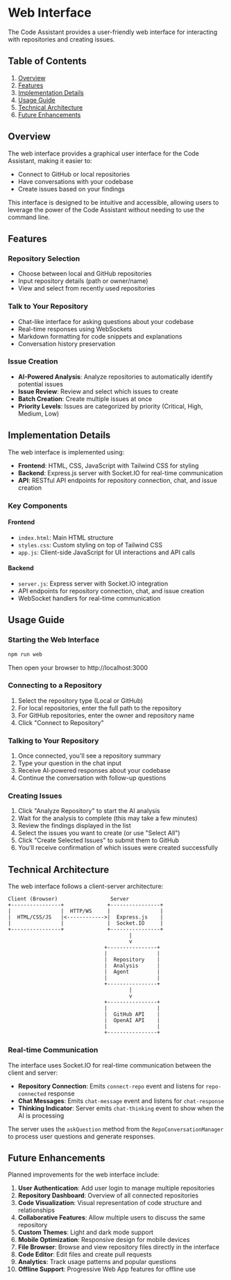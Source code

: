 # Web Interface

The Code Assistant provides a user-friendly web interface for interacting with repositories and creating issues.

## Table of Contents

1. [Overview](#overview)
2. [Features](#features)
3. [Implementation Details](#implementation-details)
4. [Usage Guide](#usage-guide)
5. [Technical Architecture](#technical-architecture)
6. [Future Enhancements](#future-enhancements)

## Overview

The web interface provides a graphical user interface for the Code Assistant, making it easier to:

- Connect to GitHub or local repositories
- Have conversations with your codebase
- Create issues based on your findings

This interface is designed to be intuitive and accessible, allowing users to leverage the power of the Code Assistant without needing to use the command line.

## Features

### Repository Selection

- Choose between local and GitHub repositories
- Input repository details (path or owner/name)
- View and select from recently used repositories

### Talk to Your Repository

- Chat-like interface for asking questions about your codebase
- Real-time responses using WebSockets
- Markdown formatting for code snippets and explanations
- Conversation history preservation

### Issue Creation

- **AI-Powered Analysis**: Analyze repositories to automatically identify potential issues
- **Issue Review**: Review and select which issues to create
- **Batch Creation**: Create multiple issues at once
- **Priority Levels**: Issues are categorized by priority (Critical, High, Medium, Low)

## Implementation Details

The web interface is implemented using:

- **Frontend**: HTML, CSS, JavaScript with Tailwind CSS for styling
- **Backend**: Express.js server with Socket.IO for real-time communication
- **API**: RESTful API endpoints for repository connection, chat, and issue creation

### Key Components

#### Frontend

- `index.html`: Main HTML structure
- `styles.css`: Custom styling on top of Tailwind CSS
- `app.js`: Client-side JavaScript for UI interactions and API calls

#### Backend

- `server.js`: Express server with Socket.IO integration
- API endpoints for repository connection, chat, and issue creation
- WebSocket handlers for real-time communication

## Usage Guide

### Starting the Web Interface

```bash
npm run web
```

Then open your browser to http://localhost:3000

### Connecting to a Repository

1. Select the repository type (Local or GitHub)
2. For local repositories, enter the full path to the repository
3. For GitHub repositories, enter the owner and repository name
4. Click "Connect to Repository"

### Talking to Your Repository

1. Once connected, you'll see a repository summary
2. Type your question in the chat input
3. Receive AI-powered responses about your codebase
4. Continue the conversation with follow-up questions

### Creating Issues

1. Click "Analyze Repository" to start the AI analysis
2. Wait for the analysis to complete (this may take a few minutes)
3. Review the findings displayed in the list
4. Select the issues you want to create (or use "Select All")
5. Click "Create Selected Issues" to submit them to GitHub
6. You'll receive confirmation of which issues were created successfully

## Technical Architecture

The web interface follows a client-server architecture:

```
Client (Browser)                 Server
+----------------+              +----------------+
|                |  HTTP/WS     |                |
|  HTML/CSS/JS   |<------------>|  Express.js    |
|                |              |  Socket.IO     |
+----------------+              +----------------+
                                       |
                                       v
                               +----------------+
                               |                |
                               |  Repository    |
                               |  Analysis      |
                               |  Agent         |
                               |                |
                               +----------------+
                                       |
                                       v
                               +----------------+
                               |                |
                               |  GitHub API    |
                               |  OpenAI API    |
                               |                |
                               +----------------+
```

### Real-time Communication

The interface uses Socket.IO for real-time communication between the client and server:

- **Repository Connection**: Emits `connect-repo` event and listens for `repo-connected` response
- **Chat Messages**: Emits `chat-message` event and listens for `chat-response`
- **Thinking Indicator**: Server emits `chat-thinking` event to show when the AI is processing

The server uses the `askQuestion` method from the `RepoConversationManager` to process user questions and generate responses.

## Future Enhancements

Planned improvements for the web interface include:

1. **User Authentication**: Add user login to manage multiple repositories
2. **Repository Dashboard**: Overview of all connected repositories
3. **Code Visualization**: Visual representation of code structure and relationships
4. **Collaborative Features**: Allow multiple users to discuss the same repository
5. **Custom Themes**: Light and dark mode support
6. **Mobile Optimization**: Responsive design for mobile devices
7. **File Browser**: Browse and view repository files directly in the interface
8. **Code Editor**: Edit files and create pull requests
9. **Analytics**: Track usage patterns and popular questions
10. **Offline Support**: Progressive Web App features for offline use
